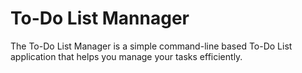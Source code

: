 # To-Do List Mannager

The To-Do List Manager is a simple command-line based To-Do List application that helps you manage your tasks efficiently. 